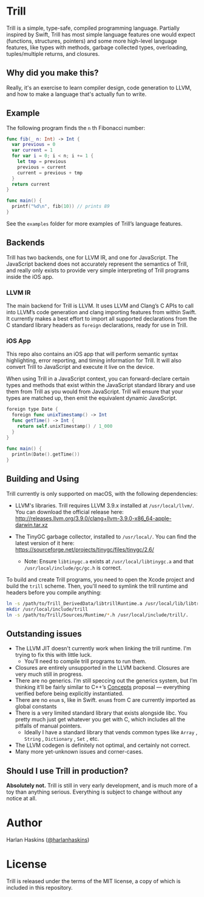 # Trill

Trill is a simple, type-safe, compiled programming language. Partially inspired by Swift, Trill has most simple language features one would expect (functions, structures, pointers) and some more high-level language features, like types with methods, garbage collected types, overloading,  tuples/multiple returns, and closures.

## Why did you make this?

Really, it's an exercise to learn compiler design, code generation to LLVM,
and how to make a language that's actually fun to write.

## Example

The following program finds the `n` th Fibonacci number:

```swift
func fib(_ n: Int) -> Int {
  var previous = 0
  var current = 1
  for var i = 0; i < n; i += 1 {
    let tmp = previous
    previous = current
    current = previous + tmp
  }
  return current
}

func main() {
  printf("%d\n", fib(10)) // prints 89
}
```
See the `examples` folder for more examples of Trill’s language features.


## Backends

Trill has two backends, one for LLVM IR, and one for JavaScript. The JavaScript backend does not accurately represent the semantics of Trill, and really only exists to provide very simple interpreting of Trill programs inside the iOS app.

### LLVM IR
The main backend for Trill is LLVM. It uses LLVM and Clang’s C APIs to call into LLVM’s code generation and clang importing features from within Swift. It currently makes a best effort to import all supported declarations from the C standard library headers as `foreign` declarations, ready for use in Trill.

### iOS App
This repo also contains an iOS app that will perform semantic syntax highlighting, error reporting, and timing information for Trill. It will also convert Trill to JavaScript and execute it live on the device.

When using Trill in a JavaScript context, you can forward-declare certain types and methods that exist within the JavaScript standard library and use them from Trill as you would from JavaScript. Trill will ensure that your types are matched up, then emit the equivalent dynamic JavaScript.

```swift
foreign type Date {
  foreign func unixTimestamp() -> Int
  func getTime() -> Int {
    return self.unixTimestamp() / 1_000
  }
}
    
func main() {
  println(Date().getTime())
}
```

## Building and Using

Trill currently is only supported on macOS, with the following dependencies:

- LLVM's libraries. Trill requires LLVM 3.9.x installed at `/usr/local/llvm/`.
  You can download the official release here:
  http://releases.llvm.org/3.9.0/clang+llvm-3.9.0-x86_64-apple-darwin.tar.xz

- The TinyGC garbage collector, installed to `/usr/local/`.
  You can find the latest version of it here:
  https://sourceforge.net/projects/tinygc/files/tinygc/2.6/
  - Note: Ensure `libtinygc.a` exists at `/usr/local/libtinygc.a` and that
    `/usr/local/include/gc/gc.h` is correct.

To build and create Trill programs, you need to open the Xcode project and
build the `trill` scheme.
Then, you'll need to symlink the trill runtime and headers before you compile
anything:

```bash
ln -s /path/to/Trill_DerivedData/libtrillRuntime.a /usr/local/lib/libtrillRuntime.a
mkdir /usr/local/include/trill
ln -s /path/to/Trill/Sources/Runtime/*.h /usr/local/include/trill/.
```

## Outstanding issues

- The LLVM JIT doesn't currently work when linking the trill runtime. I'm trying to fix this with little luck.
  - You'll need to compile trill programs to run them.
- Closures are entirely unsupported in the LLVM backend. Closures are very much still in progress.
- There are no generics. I’m still speccing out the generics system, but I’m thinking it’ll be fairly similar to C++’s [Concepts](https://en.wikipedia.org/wiki/Concepts_(C%2B%2B)) proposal — everything verified before being explicitly instantiated.
- There are no `enum` s, like in Swift. `enum`s from C are currently imported as global constants
- There is a very limited standard library that exists alongside libc. You pretty much just get whatever you get with C, which includes all the pitfalls of manual pointers.
  - Ideally I have a standard library that vends common types like `Array` , `String` , `Dictionary` , `Set` , etc.
- The LLVM codegen is definitely not optimal, and certainly not correct.
- Many more yet-unknown issues and corner-cases.


## Should I use Trill in production?

**Absolutely not.** Trill is still in very early development, and is much more of a toy than anything serious. Everything is subject to change without any notice at all.

# Author

Harlan Haskins ([@harlanhaskins](https://github.com/harlanhaskins))


# License

Trill is released under the terms of the MIT license, a copy of which is included in this repository.

